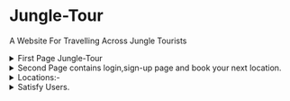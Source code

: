# Jungle-Tour
A Website For Travelling Across Jungle Tourists

<details>
 <summary>First Page Jungle-Tour</summary>

![1](https://user-images.githubusercontent.com/56346262/95557321-7c18ab00-09c9-11eb-930b-85e7c564bc71.jpg)

</details>

<details>
<summary>Second Page contains login,sign-up page and book your next location.</summary>

![2](https://user-images.githubusercontent.com/56346262/95557514-c1d57380-09c9-11eb-8312-7290fb475deb.jpg)

</details>

<details>

<summary>Locations:-</summary>

![3](https://user-images.githubusercontent.com/56346262/95557561-d4e84380-09c9-11eb-85a1-519eaea68f0a.jpg)

![4](https://user-images.githubusercontent.com/56346262/95557615-e6c9e680-09c9-11eb-918c-ba423c8d65d3.jpg)

Deal of the week.
![6](https://user-images.githubusercontent.com/56346262/95557669-f812f300-09c9-11eb-9571-a5f1aa24461a.jpg)

</details>

<details>
<summary>Satisfy Users.</summary>

![5](https://user-images.githubusercontent.com/56346262/95557708-08c36900-09ca-11eb-8309-0f2cdef98f99.jpg)


</details>



